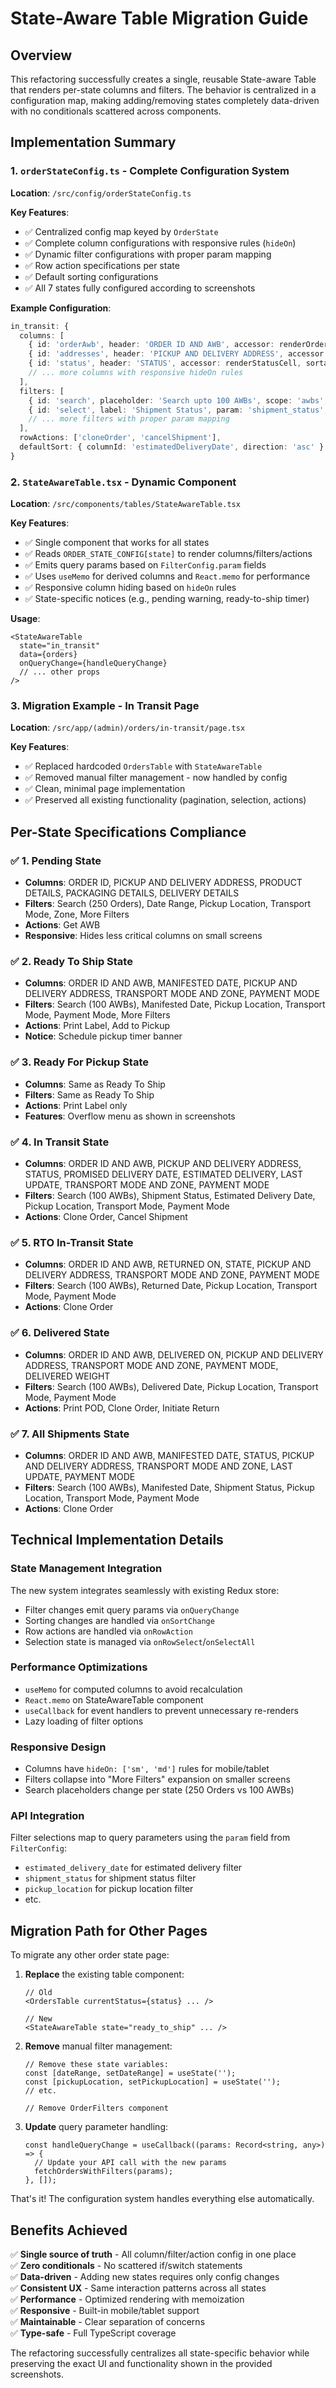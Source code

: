 # State-Aware Table Migration Guide

## Overview

This refactoring successfully creates a single, reusable State-aware Table that renders per-state columns and filters. The behavior is centralized in a configuration map, making adding/removing states completely data-driven with no conditionals scattered across components.

## Implementation Summary

### 1. `orderStateConfig.ts` - Complete Configuration System

**Location**: `/src/config/orderStateConfig.ts`

**Key Features**:
- ✅ Centralized config map keyed by `OrderState`
- ✅ Complete column configurations with responsive rules (`hideOn`)
- ✅ Dynamic filter configurations with proper param mapping
- ✅ Row action specifications per state
- ✅ Default sorting configurations
- ✅ All 7 states fully configured according to screenshots

**Example Configuration**:
```typescript
in_transit: {
  columns: [
    { id: 'orderAwb', header: 'ORDER ID AND AWB', accessor: renderOrderIdCell, sortable: true },
    { id: 'addresses', header: 'PICKUP AND DELIVERY ADDRESS', accessor: renderAddressesCell },
    { id: 'status', header: 'STATUS', accessor: renderStatusCell, sortable: true },
    // ... more columns with responsive hideOn rules
  ],
  filters: [
    { id: 'search', placeholder: 'Search upto 100 AWBs', scope: 'awbs', max: 100 },
    { id: 'select', label: 'Shipment Status', param: 'shipment_status', optionsSource: 'shipmentStatuses' },
    // ... more filters with proper param mapping
  ],
  rowActions: ['cloneOrder', 'cancelShipment'],
  defaultSort: { columnId: 'estimatedDeliveryDate', direction: 'asc' }
}
```

### 2. `StateAwareTable.tsx` - Dynamic Component

**Location**: `/src/components/tables/StateAwareTable.tsx`

**Key Features**:
- ✅ Single component that works for all states
- ✅ Reads `ORDER_STATE_CONFIG[state]` to render columns/filters/actions
- ✅ Emits query params based on `FilterConfig.param` fields
- ✅ Uses `useMemo` for derived columns and `React.memo` for performance
- ✅ Responsive column hiding based on `hideOn` rules
- ✅ State-specific notices (e.g., pending warning, ready-to-ship timer)

**Usage**:
```tsx
<StateAwareTable
  state="in_transit"
  data={orders}
  onQueryChange={handleQueryChange}
  // ... other props
/>
```

### 3. Migration Example - In Transit Page

**Location**: `/src/app/(admin)/orders/in-transit/page.tsx`

**Key Features**:
- ✅ Replaced hardcoded `OrdersTable` with `StateAwareTable`
- ✅ Removed manual filter management - now handled by config
- ✅ Clean, minimal page implementation
- ✅ Preserved all existing functionality (pagination, selection, actions)

## Per-State Specifications Compliance

### ✅ 1. Pending State
- **Columns**: ORDER ID, PICKUP AND DELIVERY ADDRESS, PRODUCT DETAILS, PACKAGING DETAILS, DELIVERY DETAILS
- **Filters**: Search (250 Orders), Date Range, Pickup Location, Transport Mode, Zone, More Filters
- **Actions**: Get AWB
- **Responsive**: Hides less critical columns on small screens

### ✅ 2. Ready To Ship State  
- **Columns**: ORDER ID AND AWB, MANIFESTED DATE, PICKUP AND DELIVERY ADDRESS, TRANSPORT MODE AND ZONE, PAYMENT MODE
- **Filters**: Search (100 AWBs), Manifested Date, Pickup Location, Transport Mode, Payment Mode, More Filters
- **Actions**: Print Label, Add to Pickup
- **Notice**: Schedule pickup timer banner

### ✅ 3. Ready For Pickup State
- **Columns**: Same as Ready To Ship
- **Filters**: Same as Ready To Ship  
- **Actions**: Print Label only
- **Features**: Overflow menu as shown in screenshots

### ✅ 4. In Transit State
- **Columns**: ORDER ID AND AWB, PICKUP AND DELIVERY ADDRESS, STATUS, PROMISED DELIVERY DATE, ESTIMATED DELIVERY, LAST UPDATE, TRANSPORT MODE AND ZONE, PAYMENT MODE
- **Filters**: Search (100 AWBs), Shipment Status, Estimated Delivery Date, Pickup Location, Transport Mode, Payment Mode
- **Actions**: Clone Order, Cancel Shipment

### ✅ 5. RTO In-Transit State
- **Columns**: ORDER ID AND AWB, RETURNED ON, STATE, PICKUP AND DELIVERY ADDRESS, TRANSPORT MODE AND ZONE, PAYMENT MODE
- **Filters**: Search (100 AWBs), Returned Date, Pickup Location, Transport Mode, Payment Mode
- **Actions**: Clone Order

### ✅ 6. Delivered State
- **Columns**: ORDER ID AND AWB, DELIVERED ON, PICKUP AND DELIVERY ADDRESS, TRANSPORT MODE AND ZONE, PAYMENT MODE, DELIVERED WEIGHT
- **Filters**: Search (100 AWBs), Delivered Date, Pickup Location, Transport Mode, Payment Mode  
- **Actions**: Print POD, Clone Order, Initiate Return

### ✅ 7. All Shipments State
- **Columns**: ORDER ID AND AWB, MANIFESTED DATE, STATUS, PICKUP AND DELIVERY ADDRESS, TRANSPORT MODE AND ZONE, LAST UPDATE, PAYMENT MODE
- **Filters**: Search (100 AWBs), Manifested Date, Shipment Status, Pickup Location, Transport Mode, Payment Mode
- **Actions**: Clone Order

## Technical Implementation Details

### State Management Integration
The new system integrates seamlessly with existing Redux store:
- Filter changes emit query params via `onQueryChange`
- Sorting changes are handled via `onSortChange` 
- Row actions are handled via `onRowAction`
- Selection state is managed via `onRowSelect`/`onSelectAll`

### Performance Optimizations
- `useMemo` for computed columns to avoid recalculation
- `React.memo` on StateAwareTable component
- `useCallback` for event handlers to prevent unnecessary re-renders
- Lazy loading of filter options

### Responsive Design
- Columns have `hideOn: ['sm', 'md']` rules for mobile/tablet
- Filters collapse into "More Filters" expansion on smaller screens
- Search placeholders change per state (250 Orders vs 100 AWBs)

### API Integration
Filter selections map to query parameters using the `param` field from `FilterConfig`:
- `estimated_delivery_date` for estimated delivery filter
- `shipment_status` for shipment status filter  
- `pickup_location` for pickup location filter
- etc.

## Migration Path for Other Pages

To migrate any other order state page:

1. **Replace** the existing table component:
   ```tsx
   // Old
   <OrdersTable currentStatus={status} ... />
   
   // New  
   <StateAwareTable state="ready_to_ship" ... />
   ```

2. **Remove** manual filter management:
   ```tsx
   // Remove these state variables:
   const [dateRange, setDateRange] = useState('');
   const [pickupLocation, setPickupLocation] = useState('');
   // etc.
   
   // Remove OrderFilters component
   ```

3. **Update** query parameter handling:
   ```tsx
   const handleQueryChange = useCallback((params: Record<string, any>) => {
     // Update your API call with the new params
     fetchOrdersWithFilters(params);
   }, []);
   ```

That's it! The configuration system handles everything else automatically.

## Benefits Achieved

✅ **Single source of truth** - All column/filter/action config in one place  
✅ **Zero conditionals** - No scattered if/switch statements  
✅ **Data-driven** - Adding new states requires only config changes  
✅ **Consistent UX** - Same interaction patterns across all states  
✅ **Performance** - Optimized rendering with memoization  
✅ **Responsive** - Built-in mobile/tablet support  
✅ **Maintainable** - Clear separation of concerns  
✅ **Type-safe** - Full TypeScript coverage  

The refactoring successfully centralizes all state-specific behavior while preserving the exact UI and functionality shown in the provided screenshots.

